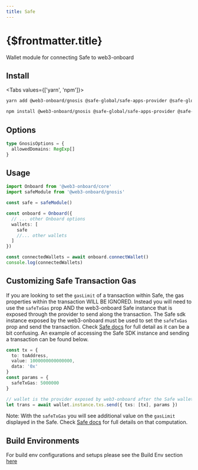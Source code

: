 ```yaml
---
title: Safe
---
```


# {$frontmatter.title}

Wallet module for connecting Safe to web3-onboard

## Install

<Tabs values={['yarn', 'npm']}>
<TabPanel value="yarn">

```sh copy
yarn add @web3-onboard/gnosis @safe-global/safe-apps-provider @safe-global/safe-apps-sdk
```

  </TabPanel>
  <TabPanel value="npm">

```sh copy
npm install @web3-onboard/gnosis @safe-global/safe-apps-provider @safe-global/safe-apps-sdk
```

  </TabPanel>
</Tabs>

## Options

```typescript
type GnosisOptions = {
  allowedDomains: RegExp[]
}
```

## Usage

```typescript
import Onboard from '@web3-onboard/core'
import safeModule from '@web3-onboard/gnosis'

const safe = safeModule()

const onboard = Onboard({
  // ... other Onboard options
  wallets: [
    safe
    //... other wallets
  ]
})

const connectedWallets = await onboard.connectWallet()
console.log(connectedWallets)
```

## Customizing Safe Transaction Gas

If you are looking to set the `gasLimit` of a transaction within Safe, the gas properties within the transaction WILL BE IGNORED.
Instead you will need to use the `safeTxGas` prop AND the web3-onboard Safe instance that is exposed through the provider to send along the transaction.
The Safe sdk instance exposed by the web3-onboard must be used to set the `safeTxGas` prop and send the transaction.
Check [Safe docs](https://github.com/safe-global/safe-contracts/blob/a6504a9afdeac186a8cdb29ad68b189523c80eda/docs/safe_tx_gas.md) for full detail as it can be a bit confusing.
An example of accessing the Safe SDK instance and sending a transaction can be found below.

```typescript
const tx = {
  to: toAddress,
  value: 1000000000000000,
  data: '0x'
}
const params = {
  safeTxGas: 5000000
}

// wallet is the provider exposed by web3-onboard after the Safe wallet is connected
let trans = await wallet.instance.txs.send({ txs: [tx], params })
```

Note: With the `safeTxGas` you will see additional value on the `gasLimit` displayed in the Safe. Check [Safe docs](https://github.com/safe-global/safe-contracts/blob/a6504a9afdeac186a8cdb29ad68b189523c80eda/docs/safe_tx_gas.md) for full details on that computation.

## Build Environments

For build env configurations and setups please see the Build Env section [here](/docs/modules/core#build-environments)
